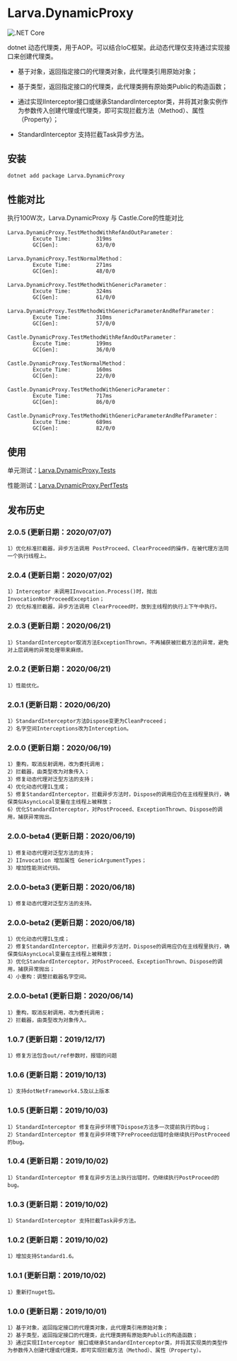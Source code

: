 # Larva.DynamicProxy

![.NET Core](https://github.com/freshncp/Larva.DynamicProxy/workflows/.NET%20Core/badge.svg)

dotnet 动态代理类，用于AOP。可以结合IoC框架。此动态代理仅支持通过实现接口来创建代理类。

- 基于对象，返回指定接口的代理类对象，此代理类引用原始对象；

- 基于类型，返回指定接口的代理类，此代理类拥有原始类Public的构造函数；

- 通过实现IInterceptor接口或继承StandardInterceptor类，并将其对象实例作为参数传入创建代理或代理类，即可实现拦截方法（Method）、属性（Property）；

- StandardInterceptor 支持拦截Task异步方法。

## 安装

```sh
dotnet add package Larva.DynamicProxy
```

## 性能对比

执行100W次，Larva.DynamicProxy 与 Castle.Core的性能对比

```plain
Larva.DynamicProxy.TestMethodWithRefAndOutParameter：
        Excute Time:        319ms
        GC[Gen]:            63/0/0

Larva.DynamicProxy.TestNormalMethod：
        Excute Time:        271ms
        GC[Gen]:            48/0/0

Larva.DynamicProxy.TestMethodWithGenericParameter：
        Excute Time:        324ms
        GC[Gen]:            61/0/0

Larva.DynamicProxy.TestMethodWithGenericParameterAndRefParameter：
        Excute Time:        310ms
        GC[Gen]:            57/0/0

Castle.DynamicProxy.TestMethodWithRefAndOutParameter：
        Excute Time:        199ms
        GC[Gen]:            36/0/0

Castle.DynamicProxy.TestNormalMethod：
        Excute Time:        160ms
        GC[Gen]:            22/0/0

Castle.DynamicProxy.TestMethodWithGenericParameter：
        Excute Time:        717ms
        GC[Gen]:            86/0/0

Castle.DynamicProxy.TestMethodWithGenericParameterAndRefParameter：
        Excute Time:        689ms
        GC[Gen]:            82/0/0
```

## 使用

单元测试：[Larva.DynamicProxy.Tests](src/Larva.DynamicProxy.Tests)

性能测试：[Larva.DynamicProxy.PerfTests](src/Larva.DynamicProxy.PerfTests)

## 发布历史

### 2.0.5 (更新日期：2020/07/07)

```plain
1）优化标准拦截器，异步方法调用 PostProceed、ClearProceed的操作，在被代理方法同一个执行线程上。
```

### 2.0.4 (更新日期：2020/07/02)

```plain
1）Interceptor 未调用IInvocation.Process()时，抛出InvocationNotProceedException；
2）优化标准拦截器，异步方法调用 ClearProceed时，放到主线程的执行上下午中执行。
```

### 2.0.3 (更新日期：2020/06/21)

```plain
1）StandardInterceptor取消方法ExceptionThrown，不再捕获被拦截方法的异常，避免对上层调用的异常处理带来麻烦。
```

### 2.0.2 (更新日期：2020/06/21)

```plain
1）性能优化。
```

### 2.0.1 (更新日期：2020/06/20)

```plain
1）StandardInterceptor方法Dispose变更为CleanProceed；
2）名字空间Interceptions改为Interception。
```

### 2.0.0 (更新日期：2020/06/19)

```plain
1）重构，取消反射调用，改为委托调用；
2）拦截器，由类型改为对象传入；
3）修复动态代理对泛型方法的支持；
4）优化动态代理IL生成；
5）修复StandardInterceptor，拦截异步方法时，Dispose的调用应仍在主线程里执行，确保类似AsyncLocal变量在主线程上被释放；
6）优化StandardInterceptor，对PostProceed、ExceptionThrown、Dispose的调用，捕获异常抛出。
```

### 2.0.0-beta4 (更新日期：2020/06/19)

```plain
1）修复动态代理对泛型方法的支持；
2）IInvocation 增加属性 GenericArgumentTypes；
3）增加性能测试代码。
```

### 2.0.0-beta3 (更新日期：2020/06/18)

```plain
1）修复动态代理对泛型方法的支持。
```

### 2.0.0-beta2 (更新日期：2020/06/18)

```plain
1）优化动态代理IL生成；
2）修复StandardInterceptor，拦截异步方法时，Dispose的调用应仍在主线程里执行，确保类似AsyncLocal变量在主线程上被释放；
3）优化StandardInterceptor，对PostProceed、ExceptionThrown、Dispose的调用，捕获异常抛出；
4）小重构：调整拦截器名字空间。
```

### 2.0.0-beta1 (更新日期：2020/06/14)

```plain
1）重构，取消反射调用，改为委托调用；
2）拦截器，由类型改为对象传入。
```

### 1.0.7 (更新日期：2019/12/17)

```plain
1）修复方法包含out/ref参数时，报错的问题
```

### 1.0.6 (更新日期：2019/10/13)

```plain
1）支持dotNetFramework4.5及以上版本
```

### 1.0.5 (更新日期：2019/10/03)

```plain
1）StandardInterceptor 修复在异步环境下Dispose方法多一次提前执行的bug；
2）StandardInterceptor 修复在异步环境下PreProceed出错时会继续执行PostProceed的bug。
```

### 1.0.4 (更新日期：2019/10/02)

```plain
1）StandardInterceptor 修复在异步方法上执行出错时，仍继续执行PostProceed的bug。
```

### 1.0.3 (更新日期：2019/10/02)

```plain
1）StandardInterceptor 支持拦截Task异步方法。
```

### 1.0.2 (更新日期：2019/10/02)

```plain
1）增加支持Standard1.6。
```

### 1.0.1 (更新日期：2019/10/02)

```plain
1）重新打nuget包。
```

### 1.0.0 (更新日期：2019/10/01)

```plain
1）基于对象，返回指定接口的代理类对象，此代理类引用原始对象；
2）基于类型，返回指定接口的代理类，此代理类拥有原始类Public的构造函数；
3）通过实现IInterceptor 接口或继承StandardInterceptor类，并将其实现类的类型作为参数传入创建代理或代理类，即可实现拦截方法（Method）、属性（Property）。
```
